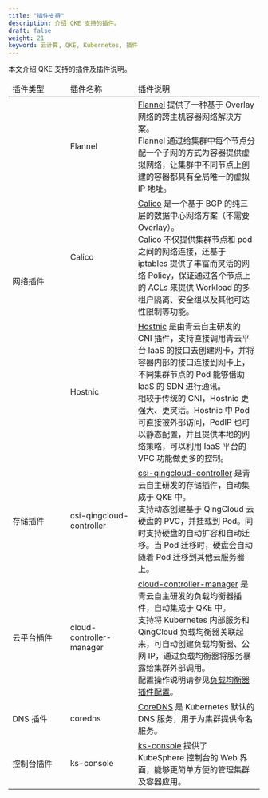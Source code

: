 ```yaml
---
title: "插件支持"
description: 介绍 QKE 支持的插件。
draft: false
weight: 21
keyword: 云计算, QKE, Kubernetes, 插件
---
```


本文介绍 QKE 支持的插件及插件说明。

<table>
  <thead>
  <tr>
   <td style="width: 100px">插件类型</td><td style="width: 120px">插件名称</td><td>插件说明</td></tr>
  </thead>
  <tr>
   <td rowspan="3">网络插件</td><td>Flannel</td><td><a href="https://github.com/coreos/flannel">Flannel</a> 提供了一种基于 Overlay 网络的跨主机容器网络解决方案。<br/>Flannel 通过给集群中每个节点分配一个子网的方式为容器提供虚拟网络，让集群中不同节点上创建的容器都具有全局唯一的虚拟 IP 地址。</td>
  </tr>
  <tr>
   <td>Calico</td><td><a href="https://www.tigera.io/project-calico/">Calico</a> 是一个基于 BGP 的纯三层的数据中心网络方案（不需要 Overlay）。<br/>Calico 不仅提供集群节点和 pod 之间的网络连接，还基于 iptables 提供了丰富而灵活的网络 Policy，保证通过各个节点上的 ACLs 来提供 Workload 的多租户隔离、安全组以及其他可达性限制等功能。</td>
  </tr>
  <tr>
    <td>Hostnic</td><td><a href=https://github.com/yunify/hostnic-cni>Hostnic</a> 是由青云自主研发的 CNI 插件，支持直接调用青云平台 IaaS 的接口去创建网卡，并将容器内部的接口连接到网卡上，不同集群节点的 Pod 能够借助 IaaS 的 SDN 进行通讯。<br/>相较于传统的 CNI，Hostnic 更强大、更灵活。Hostnic 中 Pod 可直接被外部访问，PodIP 也可以静态配置，并且提供本地的网络策略，可以利用 IaaS 平台的 VPC 功能做更多的控制。</td>
  </tr>
   <tr>
    <td>存储插件</td><td>csi-qingcloud-controller</td><td><a href="https://github.com/yunify/qingcloud-csi">csi-qingcloud-controller</a> 是青云自主研发的存储插件，自动集成于 QKE 中。<br/>支持动态创建基于 QingCloud 云硬盘的 PVC，并挂载到 Pod。同时支持硬盘的自动扩容和自动迁移。当 Pod 迁移时，硬盘会自动随着 Pod 迁移到其他云服务器上。</td>
  </tr>
  <tr>
    <td>云平台插件</td><td>cloud-controller-manager</td><td><a href="https://github.com/yunify/qingcloud-cloud-controller-manager">cloud-controller-manager</a> 是青云自主研发的负载均衡器插件，自动集成于 QKE 中。<br/>支持将 Kubernetes 内部服务和 QingCloud 负载均衡器关联起来，可自动创建负载均衡器、公网 IP，通过负载均衡器将服务暴露给集群外部调用。<br/>配置操作说明请参见<a href="/container/qke_plus/manual/service/ccm_config/">负载均衡器插件配置</a>。</td>
  </tr>
    <tr>
    <td>DNS 插件</td><td>coredns</td><td><a href="https://github.com/coredns/coredns">CoreDNS</a> 是 Kubernetes 默认的 DNS 服务，用于为集群提供命名服务。<br/></td>
  </tr>
  <tr>
    <td>控制台插件</td><td>ks-console</td><td><a href="https://github.com/kubesphere/console">ks-console</a> 提供了 KubeSphere 控制台的 Web 界面，能够更简单方便的管理集群及容器应用。</td> 
  </tr>
</table>
